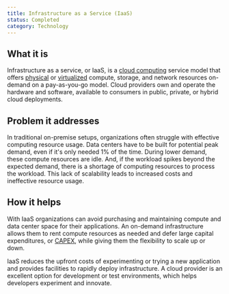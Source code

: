 ```yaml
---
title: Infrastructure as a Service (IaaS)
status: Completed
category: Technology
---
```


## What it is

Infrastructure as a service, or IaaS, is a [cloud computing](/cloud_computing/) service model that 
offers [physical](/bare_metal_machine/) or [virtualized](/virtualization/) 
compute, storage, and network resources on-demand on a pay-as-you-go model. 
Cloud providers own and operate the hardware and software, 
available to consumers in public, private, or hybrid cloud deployments.

## Problem it addresses

In traditional on-premise setups, organizations often struggle with effective computing resource usage. 
Data centers have to be built for potential peak demand, even if it's only needed 1% of the time. 
During lower demand, these compute resources are idle. 
And, if the workload spikes beyond the expected demand, 
there is a shortage of computing resources to process the workload. 
This lack of scalability leads to increased costs and ineffective resource usage.

## How it helps

With IaaS organizations can avoid purchasing and maintaining compute and data center space for their applications. 
An on-demand infrastructure allows them to rent compute resources as needed and 
defer large capital expenditures, or [CAPEX](https://en.wikipedia.org/wiki/Capital_expenditure), 
while giving them the flexibility to scale up or down.

IaaS reduces the upfront costs of experimenting or trying a new application and 
provides facilities to rapidly deploy infrastructure. 
A cloud provider is an excellent option for development or test environments, 
which helps developers experiment and innovate.
